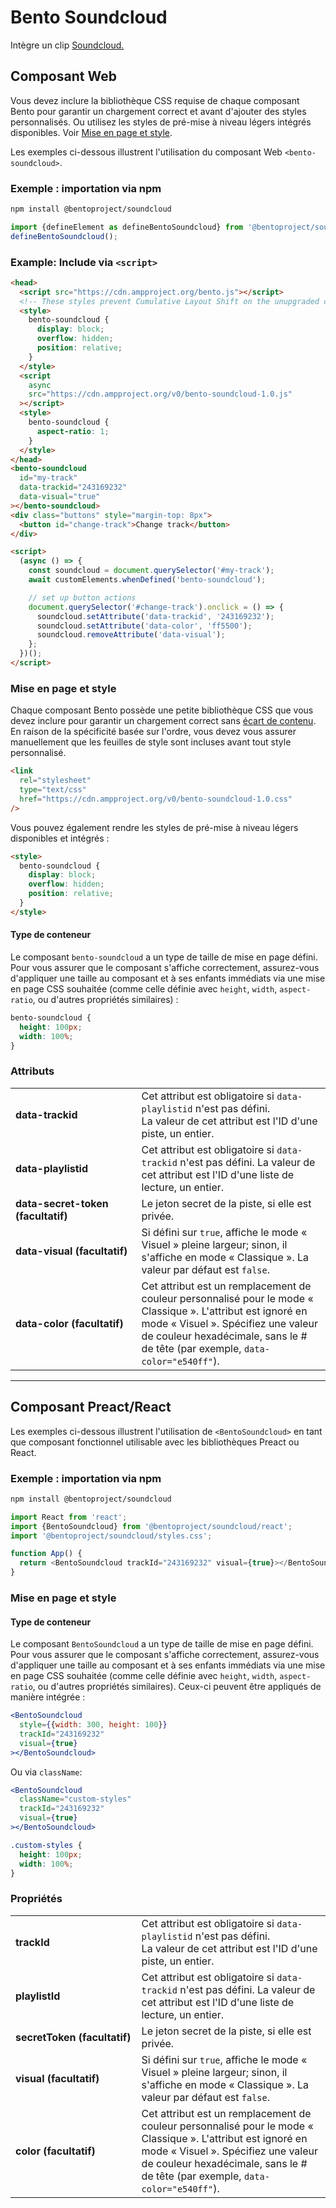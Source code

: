 # Bento Soundcloud

Intègre un clip [Soundcloud.](https://soundcloud.com)

## Composant Web

Vous devez inclure la bibliothèque CSS requise de chaque composant Bento pour garantir un chargement correct et avant d'ajouter des styles personnalisés. Ou utilisez les styles de pré-mise à niveau légers intégrés disponibles. Voir [Mise en page et style](#layout-and-style).

Les exemples ci-dessous illustrent l'utilisation du composant Web `<bento-soundcloud>`.

### Exemple : importation via npm

```sh
npm install @bentoproject/soundcloud
```

```javascript
import {defineElement as defineBentoSoundcloud} from '@bentoproject/soundcloud';
defineBentoSoundcloud();
```

### Example: Include via `<script>`

```html
<head>
  <script src="https://cdn.ampproject.org/bento.js"></script>
  <!-- These styles prevent Cumulative Layout Shift on the unupgraded custom element -->
  <style>
    bento-soundcloud {
      display: block;
      overflow: hidden;
      position: relative;
    }
  </style>
  <script
    async
    src="https://cdn.ampproject.org/v0/bento-soundcloud-1.0.js"
  ></script>
  <style>
    bento-soundcloud {
      aspect-ratio: 1;
    }
  </style>
</head>
<bento-soundcloud
  id="my-track"
  data-trackid="243169232"
  data-visual="true"
></bento-soundcloud>
<div class="buttons" style="margin-top: 8px">
  <button id="change-track">Change track</button>
</div>

<script>
  (async () => {
    const soundcloud = document.querySelector('#my-track');
    await customElements.whenDefined('bento-soundcloud');

    // set up button actions
    document.querySelector('#change-track').onclick = () => {
      soundcloud.setAttribute('data-trackid', '243169232');
      soundcloud.setAttribute('data-color', 'ff5500');
      soundcloud.removeAttribute('data-visual');
    };
  })();
</script>
```

### Mise en page et style

Chaque composant Bento possède une petite bibliothèque CSS que vous devez inclure pour garantir un chargement correct sans [écart de contenu](https://web.dev/cls/). En raison de la spécificité basée sur l'ordre, vous devez vous assurer manuellement que les feuilles de style sont incluses avant tout style personnalisé.

```html
<link
  rel="stylesheet"
  type="text/css"
  href="https://cdn.ampproject.org/v0/bento-soundcloud-1.0.css"
/>
```

Vous pouvez également rendre les styles de pré-mise à niveau légers disponibles et intégrés :

```html
<style>
  bento-soundcloud {
    display: block;
    overflow: hidden;
    position: relative;
  }
</style>
```

#### Type de conteneur

Le composant `bento-soundcloud` a un type de taille de mise en page défini. Pour vous assurer que le composant s'affiche correctement, assurez-vous d'appliquer une taille au composant et à ses enfants immédiats via une mise en page CSS souhaitée (comme celle définie avec `height`, `width`, `aspect-ratio`, ou d'autres propriétés similaires) :

```css
bento-soundcloud {
  height: 100px;
  width: 100%;
}
```

### Attributs

<table>
  <tr>
    <td width="40%"><strong>data-trackid</strong></td>
    <td>Cet attribut est obligatoire si <code>data-playlistid</code> n'est pas défini.<br> La valeur de cet attribut est l'ID d'une piste, un entier.</td>
  </tr>
  <tr>
    <td width="40%"><strong>data-playlistid</strong></td>
    <td>Cet attribut est obligatoire si <code>data-trackid</code> n'est pas défini. La valeur de cet attribut est l'ID d'une liste de lecture, un entier.</td>
  </tr>
  <tr>
    <td width="40%"><strong>data-secret-token (facultatif)</strong></td>
    <td>Le jeton secret de la piste, si elle est privée.</td>
  </tr>
  <tr>
    <td width="40%"><strong>data-visual (facultatif)</strong></td>
    <td>Si défini sur <code>true</code>, affiche le mode « Visuel » pleine largeur; sinon, il s'affiche en mode « Classique ». La valeur par défaut est <code>false</code>.</td>
  </tr>
  <tr>
    <td width="40%"><strong>data-color (facultatif)</strong></td>
    <td>Cet attribut est un remplacement de couleur personnalisé pour le mode « Classique ». L'attribut est ignoré en mode « Visuel ». Spécifiez une valeur de couleur hexadécimale, sans le # de tête (par exemple, <code>data-color="e540ff"</code>).</td>
  </tr>
</table>

---

## Composant Preact/React

Les exemples ci-dessous illustrent l'utilisation de `<BentoSoundcloud>` en tant que composant fonctionnel utilisable avec les bibliothèques Preact ou React.

### Exemple : importation via npm

```sh
npm install @bentoproject/soundcloud
```

```javascript
import React from 'react';
import {BentoSoundcloud} from '@bentoproject/soundcloud/react';
import '@bentoproject/soundcloud/styles.css';

function App() {
  return <BentoSoundcloud trackId="243169232" visual={true}></BentoSoundcloud>;
}
```

### Mise en page et style

#### Type de conteneur

Le composant `BentoSoundcloud` a un type de taille de mise en page défini. Pour vous assurer que le composant s'affiche correctement, assurez-vous d'appliquer une taille au composant et à ses enfants immédiats via une mise en page CSS souhaitée (comme celle définie avec `height`, `width`, `aspect-ratio`, ou d'autres propriétés similaires). Ceux-ci peuvent être appliqués de manière intégrée :

```jsx
<BentoSoundcloud
  style={{width: 300, height: 100}}
  trackId="243169232"
  visual={true}
></BentoSoundcloud>
```

Ou via `className`:

```jsx
<BentoSoundcloud
  className="custom-styles"
  trackId="243169232"
  visual={true}
></BentoSoundcloud>
```

```css
.custom-styles {
  height: 100px;
  width: 100%;
}
```

### Propriétés

<table>
  <tr>
    <td width="40%"><strong>trackId</strong></td>
    <td>Cet attribut est obligatoire si <code>data-playlistid</code> n'est pas défini.<br> La valeur de cet attribut est l'ID d'une piste, un entier.</td>
  </tr>
  <tr>
    <td width="40%"><strong>playlistId</strong></td>
    <td>Cet attribut est obligatoire si <code>data-trackid</code> n'est pas défini. La valeur de cet attribut est l'ID d'une liste de lecture, un entier.</td>
  </tr>
  <tr>
    <td width="40%"><strong>secretToken (facultatif)</strong></td>
    <td>Le jeton secret de la piste, si elle est privée.</td>
  </tr>
  <tr>
    <td width="40%"><strong>visual (facultatif)</strong></td>
    <td>Si défini sur <code>true</code>, affiche le mode « Visuel » pleine largeur; sinon, il s'affiche en mode « Classique ». La valeur par défaut est <code>false</code>.</td>
  </tr>
  <tr>
    <td width="40%"><strong>color (facultatif)</strong></td>
    <td>Cet attribut est un remplacement de couleur personnalisé pour le mode « Classique ». L'attribut est ignoré en mode « Visuel ». Spécifiez une valeur de couleur hexadécimale, sans le # de tête (par exemple, <code>data-color="e540ff"</code>).</td>
  </tr>
</table>
